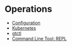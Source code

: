 # Operations

* [Configuration](./configuration.md)
* [Kubernetes](./kubernetes.md)
* [gtctl](./gtctl.md)
* [Command Line Tool: REPL](./cli-repl.md)
<!-- * [Monitor & alert](./monitor.md)
* [Import data](./import-data.md)
* [Export data](./export-data.md)
* [Backup & restore data](./back-up-&-restore-data.md)
* [Capacity planning](./capacity-planning.md) -->
